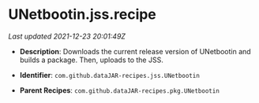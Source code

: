 # UNetbootin.jss.recipe

_Last updated 2021-12-23 20:01:49Z_

- **Description**: Downloads the current release version of UNetbootin and builds a package. Then, uploads to the JSS.

- **Identifier**: `com.github.dataJAR-recipes.jss.UNetbootin`

- **Parent Recipes**: `com.github.dataJAR-recipes.pkg.UNetbootin`
